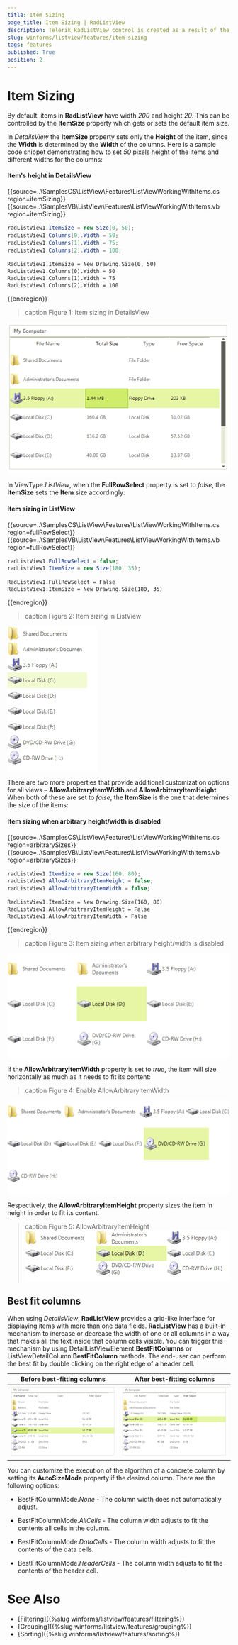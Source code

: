 ```yaml
---
title: Item Sizing
page_title: Item Sizing | RadListView
description: Telerik RadListView control is created as a result of the concord of the powerful data layer used by RadGridView and RadListControl, together with the outstanding Telerik Presentation Framework.
slug: winforms/listview/features/item-sizing
tags: features
published: True
position: 2 
---
```


# Item Sizing

By default, items in **RadListView** have width *200* and height *20*. This can be controlled by the **ItemSize** property which gets or sets the default item size.

In *DetailsView* the **ItemSize** property sets only the **Height** of the item, since the **Width** is determined by the **Width** of the columns. Here is a sample code snippet demonstrating how to set *50* pixels height of the items and different widths for the columns:

#### Item's height in DetailsView

{{source=..\SamplesCS\ListView\Features\ListViewWorkingWithItems.cs region=itemSizing}} 
{{source=..\SamplesVB\ListView\Features\ListViewWorkingWithItems.vb region=itemSizing}} 

````C#
radListView1.ItemSize = new Size(0, 50);
radListView1.Columns[0].Width = 50;
radListView1.Columns[1].Width = 75;
radListView1.Columns[2].Width = 100;

````
````VB.NET
RadListView1.ItemSize = New Drawing.Size(0, 50)
RadListView1.Columns(0).Width = 50
RadListView1.Columns(1).Width = 75
RadListView1.Columns(2).Width = 100

````

{{endregion}} 

>caption Figure 1: Item sizing in DetailsView

![listview-features-working-with-items 001](images/listview-features-working-with-items001.png)

In ViewType.*ListView*, when the __FullRowSelect__ property is set to *false*, the __ItemSize__ sets the __Item__ size accordingly:

#### Item sizing in ListView

{{source=..\SamplesCS\ListView\Features\ListViewWorkingWithItems.cs region=fullRowSelect}} 
{{source=..\SamplesVB\ListView\Features\ListViewWorkingWithItems.vb region=fullRowSelect}} 

````C#
radListView1.FullRowSelect = false;
radListView1.ItemSize = new Size(180, 35);

````
````VB.NET
RadListView1.FullRowSelect = False
RadListView1.ItemSize = New Drawing.Size(180, 35)

````

{{endregion}} 

>caption Figure 2: Item sizing in ListView

![listview-features-working-with-items 002](images/listview-features-working-with-items002.png)

There are two more properties that provide additional customization options for all views –  __AllowArbitraryItemWidth__ and __AllowArbitraryItemHeight__. When both of these are set to *false*, the __ItemSize__ is the one that determines the size of the items:

#### Item sizing when arbitrary height/width is disabled

{{source=..\SamplesCS\ListView\Features\ListViewWorkingWithItems.cs region=arbitrarySizes}} 
{{source=..\SamplesVB\ListView\Features\ListViewWorkingWithItems.vb region=arbitrarySizes}} 

````C#
radListView1.ItemSize = new Size(160, 80);
radListView1.AllowArbitraryItemHeight = false;
radListView1.AllowArbitraryItemWidth = false;

````
````VB.NET
RadListView1.ItemSize = New Drawing.Size(160, 80)
RadListView1.AllowArbitraryItemHeight = False
RadListView1.AllowArbitraryItemWidth = False

````

{{endregion}} 

>caption Figure 3: Item sizing when arbitrary height/width is disabled

![listview-features-working-with-items 003](images/listview-features-working-with-items003.png)

If the __AllowArbitraryItemWidth__ property is set to *true*, the item will size horizontally as much as it needs to fit its content:

>caption Figure 4: Enable AllowArbitraryItemWidth

![listview-features-working-with-items 004](images/listview-features-working-with-items004.png)

Respectively, the __AllowArbitraryItemHeight__ property sizes the item in height in order to fit its content.

>caption Figure 5: AllowArbitraryItemHeight
![listview-features-working-with-items 005](images/listview-features-working-with-items005.png)

## Best fit columns

When using *DetailsView*, **RadListView** provides a grid-like interface for displaying items with more than one data fields. **RadListView** has a built-in mechanism to increase or decrease the width of one or all columns in a way that makes all the text inside that column cells visible. You can trigger this mechanism by using DetailListViewElement.**BestFitColumns** or ListViewDetailColumn.**BestFitColumn** methods. The end-user can perform the best fit by double clicking on the right edge of a header cell.

|Before best-fitting columns|After best-fitting columns|
|----|----|
|![listview-features-working-with-items 006](images/listview-features-working-with-items006.png)|![listview-features-working-with-items 006](images/listview-features-working-with-items007.png)|

You can customize the execution of the algorithm of a concrete column by setting its **AutoSizeMode** property if the desired column. There are the following options:

* BestFitColumnMode.*None* - The column width does not automatically adjust.

* BestFitColumnMode.*AllCells* - The column width adjusts to fit the contents all cells in the column.

* BestFitColumnMode.*DataCells* - The column width adjusts to fit the contents of the data cells.

* BestFitColumnMode.*HeaderCells* - The column width adjusts to fit the contents of the header cell.

         
# See Also

* [Filtering]({%slug winforms/listview/features/filtering%})	
* [Grouping]({%slug winforms/listview/features/grouping%})	
* [Sorting]({%slug winforms/listview/features/sorting%})
